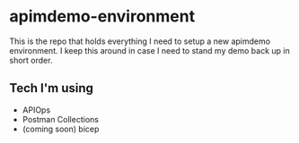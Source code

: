 # apimdemo-environment
This is the repo that holds everything I need to setup a new apimdemo environment.  I keep this around in case I need to stand my demo back up in short order.

## Tech I'm using

- APIOps
- Postman Collections
- (coming soon) bicep
